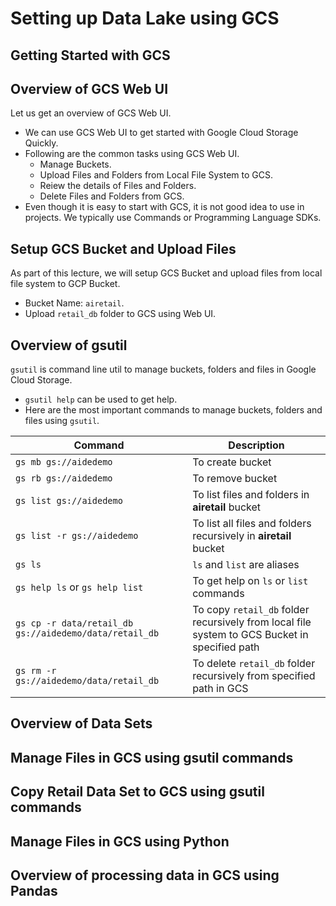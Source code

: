 # Setting up Data Lake using GCS

## Getting Started with GCS

## Overview of GCS Web UI

Let us get an overview of GCS Web UI.
* We can use GCS Web UI to get started with Google Cloud Storage Quickly.
* Following are the common tasks using GCS Web UI.
  * Manage Buckets.
  * Upload Files and Folders from Local File System to GCS.
  * Reiew the details of Files and Folders.
  * Delete Files and Folders from GCS.
* Even though it is easy to start with GCS, it is not good idea to use in projects. We typically use Commands or Programming Language SDKs.

## Setup GCS Bucket and Upload Files

As part of this lecture, we will setup GCS Bucket and upload files from local file system to GCP Bucket.
* Bucket Name: `airetail`.
* Upload `retail_db` folder to GCS using Web UI.

## Overview of gsutil

`gsutil` is command line util to manage buckets, folders and files in Google Cloud Storage.
*  `gsutil help` can be used to get help.
* Here are the most important commands to manage buckets, folders and files using `gsutil`.

|Command|Description|
|---|---|
|`gs mb gs://aidedemo`|To create bucket|
|`gs rb gs://aidedemo`|To remove bucket|
|`gs list gs://aidedemo`|To list files and folders in **airetail** bucket|
|`gs list -r gs://aidedemo`|To list all files and folders recursively in **airetail** bucket|
|`gs ls`|`ls` and `list` are aliases|
|`gs help ls` or `gs help list`|To get help on `ls` or `list` commands|
|`gs cp -r data/retail_db gs://aidedemo/data/retail_db`|To copy `retail_db` folder recursively from local file system to GCS Bucket in specified path|
|`gs rm -r gs://aidedemo/data/retail_db`|To delete `retail_db` folder recursively from specified path in GCS|


## Overview of Data Sets

## Manage Files in GCS using gsutil commands

## Copy Retail Data Set to GCS using gsutil commands

## Manage Files in GCS using Python

## Overview of processing data in GCS using Pandas